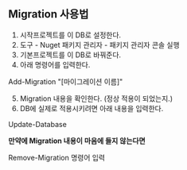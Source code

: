 ﻿## Migration 사용법
1. 시작프로젝트를 이 DB로 설정한다.
2. 도구 - Nuget 패키지 관리자 - 패키지 관리자 콘솔 실행
3. 기본프로젝트를 이 DB로 바꿔준다.
4. 아래 명령어를 입력한다.

Add-Migration "[마이그레이션 이름]"

5. Migration 내용을 확인한다. (정상 적용이 되었는지.)
6. DB에 실제로 적용시키려면 아래 내용을 입력한다.

Update-Database

**만약에 Migration 내용이 마음에 들지 않는다면**

Remove-Migration
명령어 입력